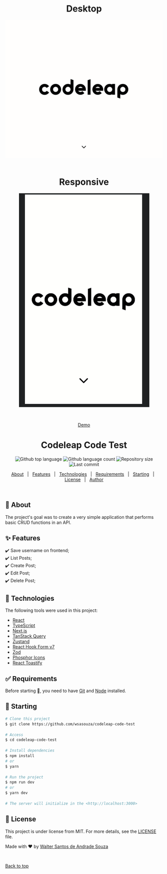 <div align="center" id="top"> 
  <h1>Desktop</h1>
  <img src="./src/assets/desktop.gif" alt="codeleap network" />
  <br>
  <br>
  <h1>Responsive</h1>
  <img src="./src/assets/mobile.gif" alt="codeleap network" />

&#xa0;

<a href="https://codeleap-code-test-wsasouza.vercel.app/">Demo</a>

</div>

<h1 align="center">Codeleap Code Test</h1>

<p align="center">
  <img alt="Github top language" src="https://img.shields.io/github/languages/top/wsasouza/codeleap-code-test?color=7695EC">

  <img alt="Github language count" src="https://img.shields.io/github/languages/count/wsasouza/codeleap-code-test?color=7695EC">

  <img alt="Repository size" src="https://img.shields.io/github/repo-size/wsasouza/codeleap-code-test?color=7695EC">

  <img alt="Last commit" src="https://img.shields.io/github/last-commit/wsasouza/codeleap-code-test?color=7695EC">
  
</p>

<p align="center">
  <a href="#dart-about">About</a> &#xa0; | &#xa0; 
  <a href="#sparkles-features">Features</a> &#xa0; | &#xa0;
  <a href="#rocket-technologies">Technologies</a> &#xa0; | &#xa0;
  <a href="#white_check_mark-requirements">Requirements</a> &#xa0; | &#xa0;
  <a href="#checkered_flag-starting">Starting</a> &#xa0; | &#xa0;
  <a href="#memo-license">License</a> &#xa0; | &#xa0;
  <a href="https://github.com/wsasouza" target="_blank">Author</a>
</p>

<br>

## :dart: About

The project's goal was to create a very simple application that performs basic CRUD functions in an API.

## :sparkles: Features

:heavy_check_mark: Save username on frontend;\
:heavy_check_mark: List Posts;\
:heavy_check_mark: Create Post;\
:heavy_check_mark: Edit Post;\
:heavy_check_mark: Delete Post;

## :rocket: Technologies

The following tools were used in this project:

- [React](https://pt-br.reactjs.org/)
- [TypeScript](https://www.typescriptlang.org/)
- [Next.js](https://nextjs.org/)
- [TanStack Query](https://tanstack.com/query/v4/)
- [Zustand](https://zustand-demo.pmnd.rs/)
- [React Hook Form v7](https://react-hook-form.com/)
- [Zod](https://zod.dev/)
- [Phosphor Icons](https://phosphoricons.com/)
- [React Toastify](https://www.npmjs.com/package/react-toastify)

## :white_check_mark: Requirements

Before starting :checkered_flag:, you need to have [Git](https://git-scm.com) and [Node](https://nodejs.org/en/) installed.

## :checkered_flag: Starting

```bash
# Clone this project
$ git clone https://github.com/wsasouza/codeleap-code-test

# Access
$ cd codeleap-code-test

# Install dependencies
$ npm install
# or
$ yarn

# Run the project
$ npm run dev
# or
$ yarn dev

# The server will initialize in the <http://localhost:3000>
```

## :memo: License

This project is under license from MIT. For more details, see the [LICENSE](LICENSE.md) file.

Made with :heart: by <a href="https://github.com/wsasouza" target="_blank">Walter Santos de Andrade Souza</a>

&#xa0;

<a href="#top">Back to top</a>
